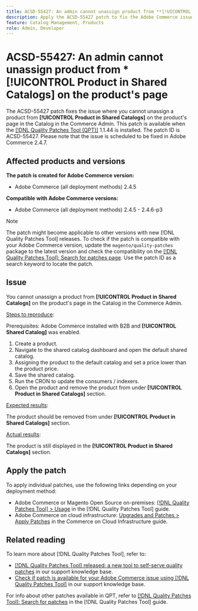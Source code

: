 ```yaml
---
title: ACSD-55427: An admin cannot unassign product from **[!UICONTROL Product in Shared Catalogs]** on the product's page
description: Apply the ACSD-55427 patch to fix the Adobe Commerce issue where a product cannot be unassigned from **[!UICONTROL Product in Shared Catalogs]**.
feature: Catalog Management, Products
role: Admin, Developer
---
```

# ACSD-55427: An admin cannot unassign product from *[!UICONTROL Product in Shared Catalogs] on the product's page

The ACSD-55427 patch fixes the issue where you cannot unassign a product from **[!UICONTROL Product in Shared Catalogs]** on the product's page in the Catalog in the Commerce Admin. This patch is available when the [[!DNL Quality Patches Tool (QPT)]](/help/announcements/adobe-commerce-announcements/magento-quality-patches-released-new-tool-to-self-serve-quality-patches.md) 1.1.44 is installed. The patch ID is ACSD-55427. Please note that the issue is scheduled to be fixed in Adobe Commerce 2.4.7.

## Affected products and versions

**The patch is created for Adobe Commerce version:**

* Adobe Commerce (all deployment methods) 2.4.5

**Compatible with Adobe Commerce versions:**

* Adobe Commerce (all deployment methods)
2.4.5 - 2.4.6-p3

>[!NOTE]
>
>The patch might become applicable to other versions with new [!DNL Quality Patches Tool] releases. To check if the patch is compatible with your Adobe Commerce version, update the `magento/quality-patches` package to the latest version and check the compatibility on the [[!DNL Quality Patches Tool]: Search for patches page](https://experienceleague.adobe.com/tools/commerce-quality-patches/index.html). Use the patch ID as a search keyword to locate the patch.

## Issue

You cannot unassign a product from **[!UICONTROL Product in Shared Catalogs]** on the product's page in the Catalog in the Commerce Admin.

<u>Steps to reproduce</u>:

Prerequisites: Adobe Commerce installed with B2B and **[!UICONTROL Shared Catalog]** was enabled.
1. Create a product.
1. Navigate to the shared catalog dashboard and open the default shared catalog.
1. Assigning the product to the default catalog and set a price lower than the product price.
1. Save the shared catalog.
1. Run the CRON to update the consumers / indexers.
1. Open the product and remove the product from under **[!UICONTROL Product in Shared Catalogs]** section.

<u>Expected results</u>:

 The product should be removed from under **[!UICONTROL Product in Shared Catalogs]** section.


<u>Actual results</u>:

The product is still displayed in the **[!UICONTROL Product in Shared Catalogs]** section.

## Apply the patch

To apply individual patches, use the following links depending on your deployment method:

* Adobe Commerce or Magento Open Source on-premises: [[!DNL Quality Patches Tool] > Usage](https://experienceleague.adobe.com/docs/commerce-operations/tools/quality-patches-tool/usage.html) in the [!DNL Quality Patches Tool] guide.
* Adobe Commerce on cloud infrastructure: [Upgrades and Patches > Apply Patches](https://experienceleague.adobe.com/docs/commerce-cloud-service/user-guide/develop/upgrade/apply-patches.html) in the Commerce on Cloud Infrastructure guide.

## Related reading

To learn more about [!DNL Quality Patches Tool], refer to:

* [[!DNL Quality Patches Tool] released: a new tool to self-serve quality patches](/help/announcements/adobe-commerce-announcements/magento-quality-patches-released-new-tool-to-self-serve-quality-patches.md) in our support knowledge base.
* [Check if patch is available for your Adobe Commerce issue using [!DNL Quality Patches Tool]](/help/support-tools/patches-available-in-qpt-tool/check-patch-for-magento-issue-with-magento-quality-patches.md) in our support knowledge base.

For info about other patches available in QPT, refer to [[!DNL Quality Patches Tool]: Search for patches](https://experienceleague.adobe.com/tools/commerce-quality-patches/index.html) in the [!DNL Quality Patches Tool] guide.

